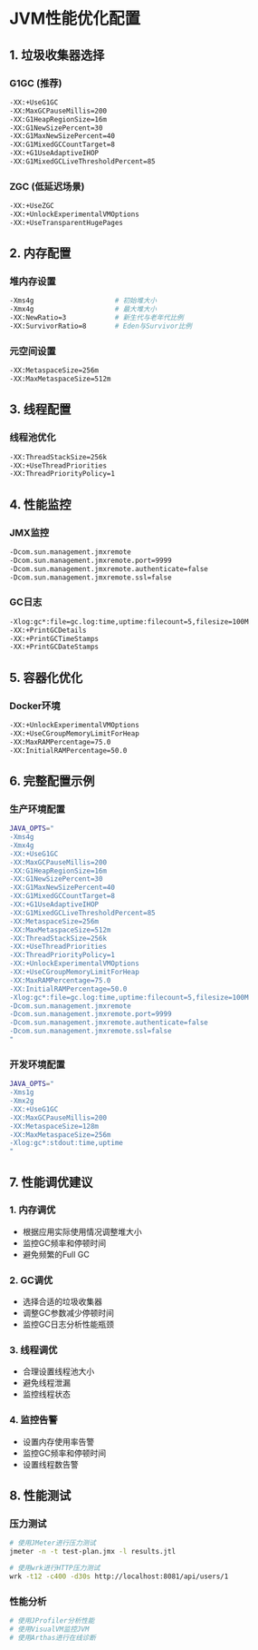 # JVM性能优化配置

## 1. 垃圾收集器选择

### G1GC (推荐)
```bash
-XX:+UseG1GC
-XX:MaxGCPauseMillis=200
-XX:G1HeapRegionSize=16m
-XX:G1NewSizePercent=30
-XX:G1MaxNewSizePercent=40
-XX:G1MixedGCCountTarget=8
-XX:+G1UseAdaptiveIHOP
-XX:G1MixedGCLiveThresholdPercent=85
```

### ZGC (低延迟场景)
```bash
-XX:+UseZGC
-XX:+UnlockExperimentalVMOptions
-XX:+UseTransparentHugePages
```

## 2. 内存配置

### 堆内存设置
```bash
-Xms4g                    # 初始堆大小
-Xmx4g                    # 最大堆大小
-XX:NewRatio=3            # 新生代与老年代比例
-XX:SurvivorRatio=8       # Eden与Survivor比例
```

### 元空间设置
```bash
-XX:MetaspaceSize=256m
-XX:MaxMetaspaceSize=512m
```

## 3. 线程配置

### 线程池优化
```bash
-XX:ThreadStackSize=256k
-XX:+UseThreadPriorities
-XX:ThreadPriorityPolicy=1
```

## 4. 性能监控

### JMX监控
```bash
-Dcom.sun.management.jmxremote
-Dcom.sun.management.jmxremote.port=9999
-Dcom.sun.management.jmxremote.authenticate=false
-Dcom.sun.management.jmxremote.ssl=false
```

### GC日志
```bash
-Xlog:gc*:file=gc.log:time,uptime:filecount=5,filesize=100M
-XX:+PrintGCDetails
-XX:+PrintGCTimeStamps
-XX:+PrintGCDateStamps
```

## 5. 容器化优化

### Docker环境
```bash
-XX:+UnlockExperimentalVMOptions
-XX:+UseCGroupMemoryLimitForHeap
-XX:MaxRAMPercentage=75.0
-XX:InitialRAMPercentage=50.0
```

## 6. 完整配置示例

### 生产环境配置
```bash
JAVA_OPTS="
-Xms4g
-Xmx4g
-XX:+UseG1GC
-XX:MaxGCPauseMillis=200
-XX:G1HeapRegionSize=16m
-XX:G1NewSizePercent=30
-XX:G1MaxNewSizePercent=40
-XX:G1MixedGCCountTarget=8
-XX:+G1UseAdaptiveIHOP
-XX:G1MixedGCLiveThresholdPercent=85
-XX:MetaspaceSize=256m
-XX:MaxMetaspaceSize=512m
-XX:ThreadStackSize=256k
-XX:+UseThreadPriorities
-XX:ThreadPriorityPolicy=1
-XX:+UnlockExperimentalVMOptions
-XX:+UseCGroupMemoryLimitForHeap
-XX:MaxRAMPercentage=75.0
-XX:InitialRAMPercentage=50.0
-Xlog:gc*:file=gc.log:time,uptime:filecount=5,filesize=100M
-Dcom.sun.management.jmxremote
-Dcom.sun.management.jmxremote.port=9999
-Dcom.sun.management.jmxremote.authenticate=false
-Dcom.sun.management.jmxremote.ssl=false
"
```

### 开发环境配置
```bash
JAVA_OPTS="
-Xms1g
-Xmx2g
-XX:+UseG1GC
-XX:MaxGCPauseMillis=200
-XX:MetaspaceSize=128m
-XX:MaxMetaspaceSize=256m
-Xlog:gc*:stdout:time,uptime
"
```

## 7. 性能调优建议

### 1. 内存调优
- 根据应用实际使用情况调整堆大小
- 监控GC频率和停顿时间
- 避免频繁的Full GC

### 2. GC调优
- 选择合适的垃圾收集器
- 调整GC参数减少停顿时间
- 监控GC日志分析性能瓶颈

### 3. 线程调优
- 合理设置线程池大小
- 避免线程泄漏
- 监控线程状态

### 4. 监控告警
- 设置内存使用率告警
- 监控GC频率和停顿时间
- 设置线程数告警

## 8. 性能测试

### 压力测试
```bash
# 使用JMeter进行压力测试
jmeter -n -t test-plan.jmx -l results.jtl

# 使用wrk进行HTTP压力测试
wrk -t12 -c400 -d30s http://localhost:8081/api/users/1
```

### 性能分析
```bash
# 使用JProfiler分析性能
# 使用VisualVM监控JVM
# 使用Arthas进行在线诊断
```